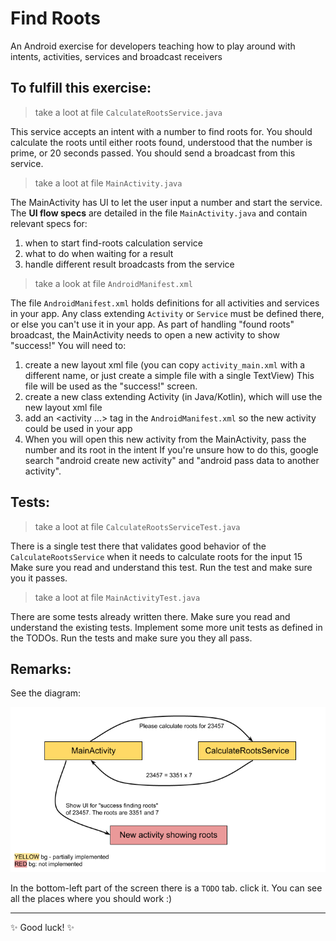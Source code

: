# Find Roots

An Android exercise for developers teaching how to play around with intents, activities, services and broadcast receivers

## To fulfill this exercise:

> take a loot at file `CalculateRootsService.java`

This service accepts an intent with a number to find roots for.
You should calculate the roots until either roots found, understood that the number is prime, or 20 seconds passed.
You should send a broadcast from this service.

> take a loot at file `MainActivity.java`

The MainActivity has UI to let the user input a number and start the service.
The **UI flow specs** are detailed in the file `MainActivity.java` and contain relevant specs for:
1. when to start find-roots calculation service
2. what to do when waiting for a result
3. handle different result broadcasts from the service

> take a look at file `AndroidManifest.xml`

The file `AndroidManifest.xml` holds definitions for all activities and services in your app.
Any class extending `Activity` or `Service` must be defined there, or else you can't use it in your app.
As part of handling "found roots" broadcast, the MainActivity needs to open a new activity to show "success!"
You will need to:
1. create a new layout xml file (you can copy `activity_main.xml` with a different name, or just create a simple file with a single TextView)
   This file will be used as the "success!" screen.
2. create a new class extending Activity (in Java/Kotlin), which will use the new layout xml file
3. add an <activity ...> tag in the `AndroidManifest.xml` so the new activity could be used in your app
4. When you will open this new activity from the MainActivity, pass the number and its root in the intent
If you're unsure how to do this, google search "android create new activity" and "android pass data to another activity". 

## Tests:

> take a loot at file `CalculateRootsServiceTest.java`

There is a single test there that validates good behavior of the `CalculateRootsService` when it needs to calculate roots for the input 15
Make sure you read and understand this test.
Run the test and make sure you it passes.

> take a loot at file `MainActivityTest.java`

There are some tests already written there.
Make sure you read and understand the existing tests.
Implement some more unit tests as defined in the TODOs.
Run the tests and make sure you they all pass.

## Remarks:

See the diagram:

![project diagram](project_diagram.png)

In the bottom-left part of the screen there is a `TODO` tab. click it. You can see all the places where you should work :)

---

✨ Good luck! ✨